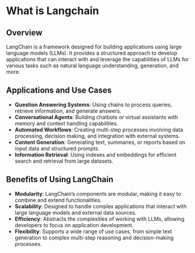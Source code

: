 # What is Langchain 

## Overview

LangChain is a framework designed for building applications using large language models (LLMs). It provides a structured approach to develop applications that can interact with and leverage the capabilities of LLMs for various tasks such as natural language understanding, generation, and more.

## Applications and Use Cases

- **Question Answering Systems**: Using chains to process queries, retrieve information, and generate answers.
- **Conversational Agents**: Building chatbots or virtual assistants with memory and context handling capabilities.
- **Automated Workflows**: Creating multi-step processes involving data processing, decision making, and integration with external systems.
- **Content Generation**: Generating text, summaries, or reports based on input data and structured prompts.
- **Information Retrieval**: Using indexes and embeddings for efficient search and retrieval from large datasets.

## Benefits of Using LangChain

- **Modularity**: LangChain’s components are modular, making it easy to combine and extend functionalities.
- **Scalability**: Designed to handle complex applications that interact with large language models and external data sources.
- **Efficiency**: Abstracts the complexities of working with LLMs, allowing developers to focus on application development.
- **Flexibility**: Supports a wide range of use cases, from simple text generation to complex multi-step reasoning and decision-making processes.
